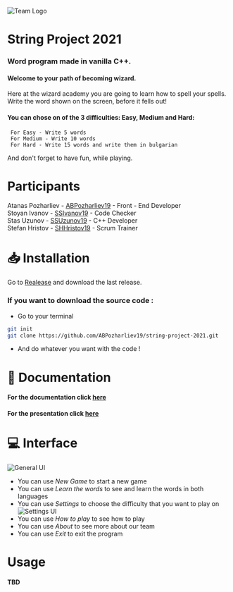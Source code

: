 ![Team Logo](https://i.imgur.com/DebikFF.png)
# String Project 2021
### Word program made in vanilla C++.

#### Welcome to your path of becoming wizard.
 Here at the wizard academy you are going to learn how to spell your spells. Write the word shown on the screen, before it fells out!
 
#### You can chose on of the 3 difficulties: Easy, Medium and Hard:
     For Easy - Write 5 words 
     For Medium - Write 10 words
     For Hard - Write 15 words and write them in bulgarian

   And don't forget to have fun, while playing.

# Participants


Atanas Pozharliev - [ABPozharliev19](https://github.com/ABPozharliev19) - Front - End Developer  
Stoyan Ivanov - [SSIvanov19](https://github.com/SSIvanov19) - Code Checker  
Stas Uzunov - [SSUzunov19](https://github.com/SSUzunov19) - C++ Developer  
Stefan Hristov - [SHHristov19](https://github.com/SHHristov19) - Scrum Trainer  

# :inbox_tray: Installation
Go to [Realease](https://github.com/ABPozharliev19/string-project-2021/releases) and download the last release.
### If you want to download the source code :
* Go to your terminal
```bash
git init
git clone https://github.com/ABPozharliev19/string-project-2021.git
```
* And do whatever you want with the code !


# 📝 Documentation
#### For the documentation click [here](https://codingburgas-my.sharepoint.com/:w:/g/personal/shhristov19_codingburgas_bg/EZOYy8gK-g9Gs4FeNF_dhsABV_deE1z7saQyKPNcuycoEg?e=QOS3b2)  
#### For the presentation click [here](https://codingburgas-my.sharepoint.com/:p:/g/personal/shhristov19_codingburgas_bg/EfhC5mQMrutCm09HVZfl94gBnHYfnUJGfrNItY46hRAHyw?e=DKxXcE)  

# :computer: Interface
![General UI](https://i.imgur.com/EElkS15.png)
- You can use _New Game_ to start a new game
- You can use _Learn the words_ to see and learn the words in both languages
- You can use _Settings_ to choose the difficulty that you want to play on
![Settings UI](https://i.imgur.com/DWRodVQ.png)
- You can use _How to play_ to see how to play
- You can use _About_ to see more about our team
- You can use _Exit_ to exit the program
# Usage 
#### TBD
